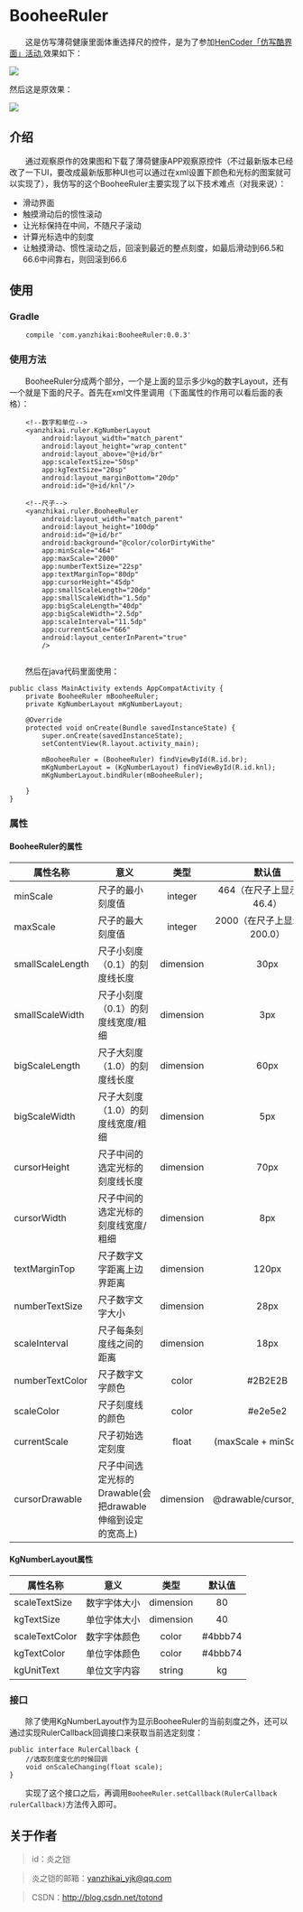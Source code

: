 # BooheeRuler
　　这是仿写薄荷健康里面体重选择尺的控件，是为了参加[HenCoder「仿写酷界面」活动](https://juejin.im/post/59e019c1f265da4319554878),效果如下：

![](https://i.imgur.com/PVoVWlI.gif)


然后这是原效果：

![](https://i.imgur.com/WvKyJEG.gif)

## 介绍
　　通过观察原作的效果图和下载了薄荷健康APP观察原控件（不过最新版本已经改了一下UI，要改成最新版那种UI也可以通过在xml设置下颜色和光标的图案就可以实现了），我仿写的这个BooheeRuler主要实现了以下技术难点（对我来说）：
 - 滑动界面
 - 触摸滑动后的惯性滚动
 - 让光标保持在中间，不随尺子滚动
 - 计算光标选中的刻度
 - 让触摸滑动、惯性滚动之后，回滚到最近的整点刻度，如最后滑动到66.5和66.6中间靠右，则回滚到66.6

## 使用

### Gradle

```
    compile 'com.yanzhikai:BooheeRuler:0.0.3'
```

### 使用方法
　　BooheeRuler分成两个部分，一个是上面的显示多少kg的数字Layout，还有一个就是下面的尺子。首先在xml文件里调用（下面属性的作用可以看后面的表格）：

```
    <!--数字和单位-->                                           
    <yanzhikai.ruler.KgNumberLayout                        
        android:layout_width="match_parent"                
        android:layout_height="wrap_content"               
        android:layout_above="@+id/br"                     
        app:scaleTextSize="50sp"                           
        app:kgTextSize="20sp"                              
        android:layout_marginBottom="20dp"                 
        android:id="@+id/knl"/>                            
                                                           
    <!--尺子-->                                              
    <yanzhikai.ruler.BooheeRuler                           
        android:layout_width="match_parent"                
        android:layout_height="100dp"                      
        android:id="@+id/br"                               
        android:background="@color/colorDirtyWithe"        
        app:minScale="464"                                 
        app:maxScale="2000"                                
        app:numberTextSize="22sp"                          
        app:textMarginTop="80dp"                           
        app:cursorHeight="45dp"                            
        app:smallScaleLength="20dp"                        
        app:smallScaleWidth="1.5dp"                        
        app:bigScaleLength="40dp"                          
        app:bigScaleWidth="2.5dp"                          
        app:scaleInterval="11.5dp"                         
        app:currentScale="666"                             
        android:layout_centerInParent="true"               
        />                                                                                           
                                                          
```

　　然后在java代码里面使用：

```
public class MainActivity extends AppCompatActivity {
    private BooheeRuler mBooheeRuler;
    private KgNumberLayout mKgNumberLayout;

    @Override
    protected void onCreate(Bundle savedInstanceState) {
        super.onCreate(savedInstanceState);
        setContentView(R.layout.activity_main);

        mBooheeRuler = (BooheeRuler) findViewById(R.id.br);
        mKgNumberLayout = (KgNumberLayout) findViewById(R.id.knl);
        mKgNumberLayout.bindRuler(mBooheeRuler);

    }
}
```

### 属性

#### BooheeRuler的属性

|**属性名称**|**意义**|**类型**|**默认值**|
|--|--|:--:|:--:|
|minScale      | 尺子的最小刻度值     | integer| 464（在尺子上显示就是46.4）|
|maxScale      | 尺子的最大刻度值     | integer| 2000（在尺子上显示就是200.0）|
|smallScaleLength | 尺子小刻度（0.1）的刻度线长度     | dimension| 30px|
|smallScaleWidth | 尺子小刻度（0.1）的刻度线宽度/粗细     | dimension| 3px|
|bigScaleLength | 尺子大刻度（1.0）的刻度线长度     | dimension| 60px|
|bigScaleWidth | 尺子大刻度（1.0）的刻度线宽度/粗细   | dimension| 5px|
|cursorHeight | 尺子中间的选定光标的刻度线长度     | dimension| 70px|
|cursorWidth | 尺子中间的选定光标的刻度线宽度/粗细   | dimension| 8px|
|textMarginTop | 尺子数字文字距离上边界距离    | dimension| 120px|
|numberTextSize | 尺子数字文字大小   | dimension| 28px|
|scaleInterval | 尺子每条刻度线之间的距离    | dimension| 18px|
|numberTextColor | 尺子数字文字颜色  | color| #2B2E2B|
|scaleColor | 尺子刻度线的颜色  | color| #e2e5e2|
|currentScale | 尺子初始选定刻度  | float| (maxScale + minScale)/2|
|cursorDrawable | 尺子中间选定光标的Drawable(会把drawable伸缩到设定的宽高上) | dimension| @drawable/cursor_shape|

#### KgNumberLayout属性

|**属性名称**|**意义**|**类型**|**默认值**|
|--|--|:--:|:--:|
|scaleTextSize      | 数字字体大小     | dimension| 80|
|kgTextSize      | 单位字体大小     | dimension| 40|
|scaleTextColor      | 数字字体颜色| color| #4bbb74|
|kgTextColor      | 单位字体颜色 | color| #4bbb74|
|kgUnitText      | 单位文字内容     | string| kg|


### 接口

　　除了使用KgNumberLayout作为显示BooheeRuler的当前刻度之外，还可以通过实现RulerCallback回调接口来获取当前选定刻度：

```
public interface RulerCallback {
    //选取刻度变化的时候回调
    void onScaleChanging(float scale);
}

```
　　实现了这个接口之后，再调用`BooheeRuler.setCallback(RulerCallback rulerCallback)`方法传入即可。



## 关于作者
 > id：炎之铠

 > 炎之铠的邮箱：yanzhikai_yjk@qq.com

 > CSDN：http://blog.csdn.net/totond

